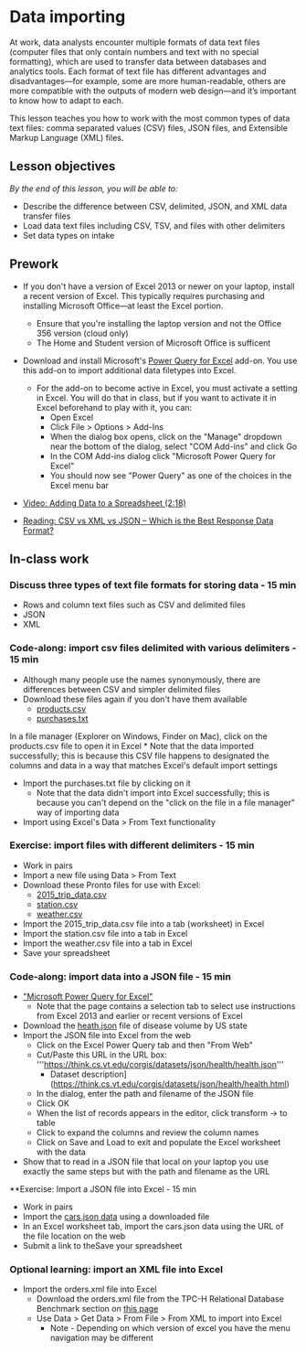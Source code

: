 # Data importing

At work, data analysts encounter multiple formats of data text files (computer files that only contain numbers and text with no special formatting), which are used to transfer data between databases and analytics tools. Each format of text file has different advantages and disadvantages—for example, some are more human-readable, others are more compatible with the outputs of modern web design—and it’s important to know how to adapt to each. 

This lesson teaches you how to work with the most common types of data text files: comma separated values (CSV) files, JSON files, and Extensible Markup Language (XML) files. 

## Lesson objectives

*By the end of this lesson, you will be able to:*
* Describe the difference between CSV, delimited, JSON, and XML data transfer files
* Load data text files including CSV, TSV, and files with other delimiters
* Set data types on intake

## Prework
* If you don't have a version of Excel 2013 or newer on your laptop, install a recent version of Excel. This typically requires purchasing and installing Microsoft Office—at least the Excel portion.
  * Ensure that you're installing the laptop version and not the Office 356 version (cloud only)
  * The Home and Student version of Microsoft Office is sufficent
* Download and install Microsoft's [Power Query for Excel](https://www.microsoft.com/en-us/download/details.aspx?id=39379&CorrelationId=ceb0208b-85a3-444c-acfe-b09fffa6498d) add-on. You use this add-on to import additional data filetypes into Excel.
  * For the add-on to become active in Excel, you must activate a setting in Excel. You will do that in class, but if you want to activate it in Excel beforehand to play with it, you can:
    * Open Excel
    * Click File > Options > Add-Ins
    * When the dialog box opens, click on the "Manage" dropdown near the bottom of the dialog, select "COM Add-ins" and click Go
    * In the COM Add-ins dialog click "Microsoft Power Query for Excel"
    *  You should now see "Power Query" as one of the choices in the Excel menu bar

* [Video: Adding Data to a Spreadsheet (2:18)](https://teamtreehouse.com/library/adding-data-to-a-spreadsheet)
* [Reading: CSV vs XML vs JSON – Which is the Best Response Data Format?](https://applerepairstation.co.uk/csv-vs-xml-vs-json-which-is-the-best-response-data-format/)

## In-class work

### Discuss three types of text file formats for storing data - 15 min
  * Rows and column text files such as CSV and delimited files
  * JSON
  * XML

### Code-along: import csv files delimited with various delimiters - 15 min
  * Although many people use the names synonymously, there are differences between CSV and simpler delimited files
  * Download these files again if you don't have them available
    * [products.csv](https://s3-us-west-2.amazonaws.com/learn-assets.galvanize.com/gSchool/ds-curriculum/precourse/products.csv)
    * [purchases.txt](https://s3-us-west-2.amazonaws.com/learn-assets.galvanize.com/gSchool/ds-curriculum/precourse/purchases.txt)

  In a file manager (Explorer on Windows, Finder on Mac), click on the products.csv file to open it in Excel
    * Note that the data imported successfully; this is because this CSV file happens to designated the columns and data in a way that matches Excel's default import settings
  * Import the purchases.txt file by clicking on it 
    * Note that the data didn't import into Excel successfully; this is because you can't depend on the "click on the file in a file manager" way of importing data
  * Import using Excel's Data > From Text functionality

### Exercise: import files with different delimiters - 15 min
* Work in pairs
* Import a new file using Data > From Text
* Download these Pronto files for use with Excel:
  * [2015_trip_data.csv](https://drive.google.com/file/d/1O56RgQLiOM86uH1rUizypgfzR8h1lYKI/view?usp=sharing)
  * [station.csv](https://drive.google.com/file/d/1pozO2ne6Q8SJJ0olimZqg_-xUUq08V09/view?usp=sharing)
  * [weather.csv](https://drive.google.com/file/d/1_M91l3njt9PIPurfIKz_sCVnzfwEenDy/view?usp=sharing)
* Import the 2015_trip_data.csv file into a tab (worksheet) in Excel
* Import the station.csv file into a tab in Excel
* Import the weather.csv file into a tab in Excel
* Save your spreadsheet

### Code-along: import data into a JSON file - 15 min
* ["Microsoft Power Query for Excel"](https://support.office.com/en-us/article/connect-to-a-json-file-f65207ab-d957-4bf0-bec3-a08bb53cd4c0#ID0EAACAAA=Newer_versions)
  * Note that the page contains a selection tab to select use instructions from Excel 2013 and earlier or recent versions of Excel
* Download the [heath.json](https://drive.google.com/file/d/1lsMQQzdcIHJjE6W-NfC4VMxBAUxBE5mx/view?usp=sharing) file of disease volume by US state
 * Import the JSON file into Excel from the web
   * Click on the Excel Power Query tab and then "From Web"
   * Cut/Paste this URL in the URL box: '''https://think.cs.vt.edu/corgis/datasets/json/health/health.json'''
     * Dataset description](https://think.cs.vt.edu/corgis/datasets/json/health/health.html)
   * In the dialog, enter the path and filename of the JSON file
   * Click OK
   * When the list of records appears in the editor, click transform -> to table
   * Click to expand the columns and review the column names
   * Click on Save and Load to exit and populate the Excel worksheet with the data
 * Show that to read in a JSON file that local on your laptop you use exactly the same steps but with the path and filename as the URL

**Exercise: Import a JSON file into Excel - 15 min
* Work in pairs
* Import the [cars.json data](https://think.cs.vt.edu/corgis/json/cars) using a downloaded file
* In an Excel worksheet tab, import the cars.json data using the URL of the file location on the web
* Submit a link to theSave your spreadsheet

### Optional learning: import an XML file into Excel
* Import the orders.xml file into Excel
  * Download the orders.xml file from the TPC-H Relational Database Benchmark section on [this page](http://aiweb.cs.washington.edu/research/projects/xmltk/xmldata/www/repository.html#tpc-h)
  * Use Data > Get Data > From File > From XML to import into Excel
    * Note - Depending on which version of excel you have the menu navigation may be different  
